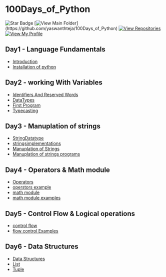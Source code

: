 # 100Days_of_Python


![Star Badge](https://img.shields.io/static/v1?label=%F0%9F%8C%9F&message=If%20Useful&style=style=flat&color=BC4E99)
[![View Main Folder](https://img.shields.io/badge/View-Main_Folder-971901?)](https://github.com/yaswanthteja/100Days_of_Python)
[![View Repositories](https://img.shields.io/badge/View-My_Repositories-blue?logo=GitHub)](https://github.com/yaswanthteja?tab=repositories)
[![View My Profile](https://img.shields.io/badge/View-My_Profile-green?logo=GitHub)](https://github.com/yaswanthteja)









## Day1 - Language Fundamentals

- [Introduction](https://github.com/yaswanthteja/100Days_of_Python/blob/main/Day-01_Language_Fundamentals/Introduction.md)
- [Installation of python](https://github.com/yaswanthteja/100Days_of_Python/blob/main/Day-01_Language_Fundamentals/Installation_%26%20_Setup%20Guide.md)


## Day2 - working With Variables 

- [Identifiers And Reserved Words](https://github.com/yaswanthteja/100Days_of_Python/blob/main/Day-02_Working_with_Variables_And_Datatypes/identifiers_And_Reserved_Words.md)
- [DataTypes](https://github.com/yaswanthteja/100Days_of_Python/blob/main/Day-02_Working_with_Variables_And_Datatypes/DataTypes.md)
- [First Program](https://github.com/yaswanthteja/100Days_of_Python/blob/main/Day-02_Working_with_Variables_And_Datatypes/Day02_Introduction.ipynb)
- [Typecasting](https://github.com/yaswanthteja/100Days_of_Python/blob/main/Day-02_Working_with_Variables_And_Datatypes/Typecasting.md)


## Day3 - Manuplation of strings

- [StringDatatype](https://github.com/yaswanthteja/100Days_of_Python/blob/main/Day-03_Manuplation_of_strings/StringsDatatype.md)
- [stringsimplementations](https://github.com/yaswanthteja/100Days_of_Python/blob/main/Day-03_Manuplation_of_strings/strings.ipynb)
- [Manuplation of Strings](https://github.com/yaswanthteja/100Days_of_Python/blob/main/Day-03_Manuplation_of_strings/Manuplation_of_strings.md)
- [Manuplation of strings programs](https://github.com/yaswanthteja/100Days_of_Python/blob/main/Day-03_Manuplation_of_strings/manuplation_of_strings.ipynb)



## Day4 - Operators & Math module
- [Operators](https://github.com/yaswanthteja/100Days_of_Python/blob/main/Day-04_Operators%26math_module%26eval/Operators.md)
- [operstors example](https://github.com/yaswanthteja/100Days_of_Python/blob/main/Day-04_Operators%26math_module%26eval/Operators.ipynb)
- [math module](https://github.com/yaswanthteja/100Days_of_Python/blob/main/Day-04_Operators%26math_module%26eval/math_module.md)
- [math module examples](https://github.com/yaswanthteja/100Days_of_Python/blob/main/Day-04_Operators%26math_module%26eval/math_module.ipynb)



## Day5 - Control Flow & Logical operations

- [control flow](https://github.com/yaswanthteja/100Days_of_Python/blob/main/Day-05_Control_Flow%26_Logical_Operations/Control_Flow.md)
- [flow control Examples](https://github.com/yaswanthteja/100Days_of_Python/blob/main/Day-05_Control_Flow%26_Logical_Operations/flow_control.ipynb)


## Day6 - Data Structures

- [Data Structures](https://github.com/yaswanthteja/100Days_of_Python/blob/main/Day-06_Data_Structures/Data_Structures.md)
- [List](https://github.com/yaswanthteja/100Days_of_Python/tree/main/Day-06_Data_Structures/List/List.md)
- [Tuple](https://github.com/yaswanthteja/100Days_of_Python/blob/main/Day-06_Data_Structures/Tuple/Tuple.md)

